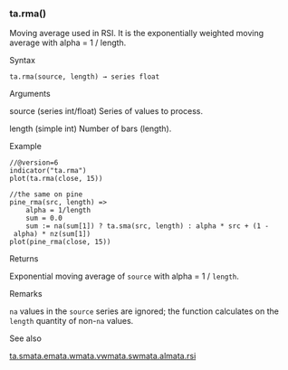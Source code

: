 ### ta.rma()

Moving average used in RSI. It is the exponentially weighted moving average with alpha = 1 / length.

Syntax

```
ta.rma(source, length) → series float
```

Arguments

source (series int/float) Series of values to process.

length (simple int) Number of bars (length).

Example

```
//@version=6  
indicator("ta.rma")  
plot(ta.rma(close, 15))  
  
//the same on pine  
pine_rma(src, length) =>  
    alpha = 1/length  
    sum = 0.0  
    sum := na(sum[1]) ? ta.sma(src, length) : alpha * src + (1 - alpha) * nz(sum[1])  
plot(pine_rma(close, 15))
```

Returns

Exponential moving average of `source` with alpha = 1 / `length`.

Remarks

`na` values in the `source` series are ignored; the function calculates on the `length` quantity of non-`na` values.

See also

[ta.sma](#fun_ta.sma)[ta.ema](#fun_ta.ema)[ta.wma](#fun_ta.wma)[ta.vwma](#fun_ta.vwma)[ta.swma](#fun_ta.swma)[ta.alma](#fun_ta.alma)[ta.rsi](#fun_ta.rsi)
